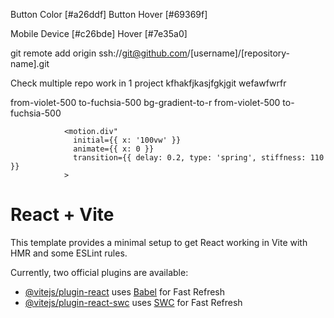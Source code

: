 Button Color [#a26ddf]
Button Hover [#69369f]

Mobile Device [#c26bde]
Hover [#7e35a0]


git remote add origin ssh://git@github.com/[username]/[repository-name].git

Check multiple repo work in 1 project kfhakfjkasjfgkjgit wefawfwrfr



from-violet-500 to-fuchsia-500
bg-gradient-to-r from-violet-500 to-fuchsia-500



                <motion.div"
                  initial={{ x: '100vw' }}
                  animate={{ x: 0 }}
                  transition={{ delay: 0.2, type: 'spring', stiffness: 110 }}
                >







# React + Vite

This template provides a minimal setup to get React working in Vite with HMR and some ESLint rules.

Currently, two official plugins are available:

- [@vitejs/plugin-react](https://github.com/vitejs/vite-plugin-react/blob/main/packages/plugin-react/README.md) uses [Babel](https://babeljs.io/) for Fast Refresh
- [@vitejs/plugin-react-swc](https://github.com/vitejs/vite-plugin-react-swc) uses [SWC](https://swc.rs/) for Fast Refresh
